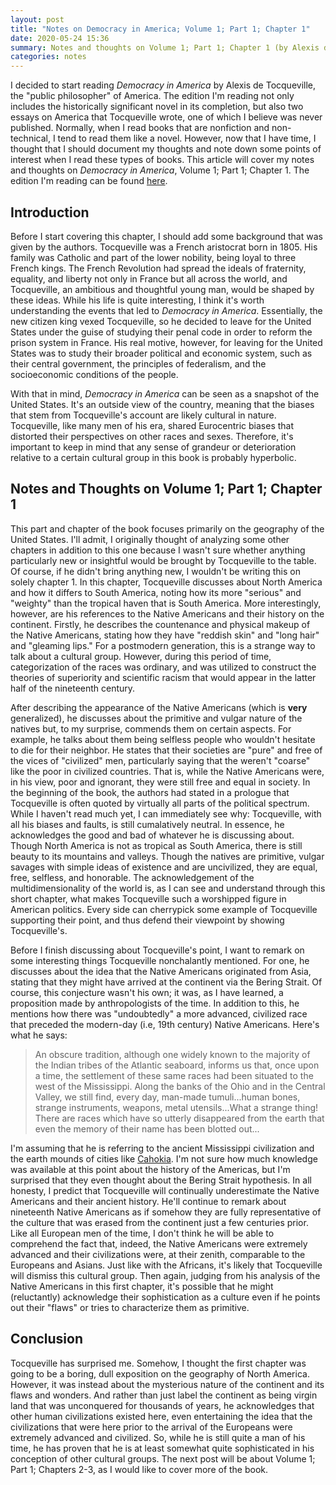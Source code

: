 ```yaml
---
layout: post
title: "Notes on Democracy in America; Volume 1; Part 1; Chapter 1"
date: 2020-05-24 15:36
summary: Notes and thoughts on Volume 1; Part 1; Chapter 1 (by Alexis de Tocqueville).
categories: notes
---
```


I decided to start reading *Democracy in America* by Alexis de Tocqueville, the "public philosopher" of America. The edition I'm reading not only includes the historically significant novel in its completion, but also two essays on America that Tocqueville wrote, one of which I believe was never published. Normally, when I read books that are nonfiction and non-technical, I tend to read them like a novel. However, now that I have time, I thought that I should document my thoughts and note down some points of interest when I read these types of books. This article will cover my notes and thoughts on *Democracy in America*, Volume 1; Part 1; Chapter 1. The edition I'm reading can be found [here](https://www.amazon.com/dp/B00BQ4664I?tag=duckduckgo-ffab-20&linkCode=osi&th=1&psc=1).



## Introduction

Before I start covering this chapter, I should add some background that was given by the authors. Tocqueville was a French aristocrat born in 1805. His family was Catholic and part of the lower nobility, being loyal to three French kings. The French Revolution had spread the ideals of fraternity, equality, and liberty not only in France but all across the world, and Tocqueville, an ambitious and thoughtful young man, would be shaped by these ideas. While his life is quite interesting, I think it's worth understanding the events that led to *Democracy in America*. Essentially, the new citizen king vexed Tocqueville, so he decided to leave for the United States under the guise of studying their penal code in order to reform the prison system in France. His real motive, however, for leaving for the United States was to study their broader political and economic system, such as their central government, the principles of federalism, and the socioeconomic conditions of the people. 

With that in mind, *Democracy in America* can be seen as a snapshot of the United States. It's an outside view of the country, meaning that the biases that stem from Tocqueville's account are likely cultural in nature. Tocqueville, like many men of his era, shared Eurocentric biases that distorted their perspectives on other races and sexes. Therefore, it's important to keep in mind that any sense of grandeur or deterioration relative to a certain cultural group in this book is probably hyperbolic.

## Notes and Thoughts on Volume 1; Part 1; Chapter 1

This part and chapter of the book focuses primarily on the geography of the United States. I'll admit, I originally thought of analyzing some other chapters in addition to this one because I wasn't sure whether anything particularly new or insightful would be brought by Tocqueville to the table. Of course, if he didn't bring anything new, I wouldn't be writing this on solely chapter 1. In this chapter, Tocqueville discusses about North America and how it differs to South America, noting how its more "serious" and "weighty" than the tropical haven that is South America. More interestingly, however, are his references to the Native Americans and their history on the continent. Firstly, he describes the countenance and physical makeup of the Native Americans, stating how they have "reddish skin" and "long hair" and "gleaming lips." For a postmodern generation, this is a strange way to talk about a cultural group. However, during this period of time, categorization of the races was ordinary, and was utilized to construct the theories of superiority and scientific racism that would appear in the latter half of the nineteenth century. 

After describing the appearance of the Native Americans (which is **very** generalized), he discusses about the primitive and vulgar nature of the natives but, to my surprise, commends them on certain aspects. For example, he talks about them being selfless people who wouldn't hesitate to die for their neighbor. He states that their societies are "pure" and free of the vices of "civilized" men, particularly saying that the weren't "coarse" like the poor in civilized countries. That is, while the Native Americans were, in his view, poor and ignorant, they were still free and equal in society. In the beginning of the book, the authors had stated in a prologue that Tocqueville is often quoted by virtually all parts of the political spectrum. While I haven't read much yet, I can immediately see why: Tocqueville, with all his biases and faults, is still cumalatively neutral. In essence, he acknowledges the good and bad of whatever he is discussing about. Though North America is not as tropical as South America, there is still beauty to its mountains and valleys. Though the natives are primitive, vulgar savages with simple ideas of existence and are uncivilized, they are equal, free, selfless, and honorable.  The acknowledgement of the multidimensionality of the world is, as I can see and understand through this short chapter, what makes Tocqueville such a worshipped figure in American politics. Every side can cherrypick some example of Tocqueville supporting their point, and thus defend their viewpoint by showing Tocqueville's. 

Before I finish discussing about Tocqueville's point, I want to remark on some interesting things Tocqueville nonchalantly mentioned. For one, he discusses about the idea that the Native Americans originated from Asia, stating that they might have arrived at the continent via the Bering Strait. Of course, this conjecture wasn't his own; it was, as I have learned, a proposition made by anthropologists of the time. In addition to this, he mentions how there was "undoubtedly" a more advanced, civilized race that preceded the modern-day (i.e, 19th century) Native Americans. Here's what he says:

> An obscure tradition, although one widely known to the majority of the Indian tribes of the Atlantic seaboard, informs us that, once upon a time, the settlement of these same races had been situated to the west of the Mississippi. Along the banks of the Ohio and in the Central Valley, we still find, every day, man-made tumuli...human bones, strange instruments, weapons, metal utensils...What a strange thing! There are races which have so utterly disappeared from the earth that even the memory of their name has been blotted out...

I'm assuming that he is referring to the ancient Mississippi civilization and the earth mounds of cities like [Cahokia](https://en.wikipedia.org/wiki/Cahokia). I'm not sure how much knowledge was available at this point about the history of the Americas, but I'm surprised that they even thought about the Bering Strait hypothesis. In all honesty, I predict that Tocqueville will continually underestimate the Native Americans and their ancient history. He'll continue to remark about nineteenth Native Americans as if somehow they are fully representative of the culture that was erased from the continent just a few centuries prior. Like all European men of the time, I don't think he will be able to comprehend the fact that, indeed, the Native Americans were extremely advanced and their civilizations were, at their zenith, comparable to the Europeans and Asians. Just like with the Africans, it's likely that Tocqueville will dismiss this cultural group. Then again, judging from his analysis of the Native Americans in this first chapter, it's possible that he might (reluctantly) acknowledge their sophistication as a culture even if he points out their "flaws" or tries to characterize them as primitive.

## Conclusion

Tocqueville has surprised me. Somehow, I thought the first chapter was going to be a boring, dull exposition on the geography of North America. However, it was instead about the mysterious nature of the continent and its flaws and wonders. And rather than just label the continent as being virgin land that was unconquered for thousands of years, he acknowledges that other human civilizations existed here, even entertaining the idea that the civilizations that were here prior to the arrival of the Europeans were extremely advanced and civilized. So, while he is still quite a man of his time, he has proven that he is at least somewhat quite sophisticated in his conception of other cultural groups. The next post will be about Volume 1; Part 1; Chapters 2-3, as I would like to cover more of the book.
